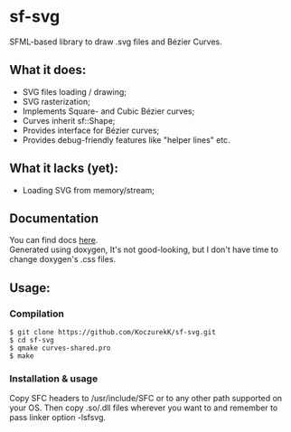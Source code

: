 # sf-svg
SFML-based library to draw .svg files and Bézier Curves.

## What it does:
- SVG files loading / drawing;
- SVG rasterization;
- Implements Square- and Cubic Bézier curves;
- Curves inherit sf::Shape;
- Provides interface for Bézier curves;
- Provides debug-friendly features like "helper lines" etc.

## What it lacks (yet):
- Loading SVG from memory/stream;

## Documentation
You can find docs [here](https://koczurekk.github.io/sf-svg/).<br />
Generated using doxygen, It's not good-looking, but I don't have time to change doxygen's .css files.

## Usage:
### Compilation
```
$ git clone https://github.com/KoczurekK/sf-svg.git
$ cd sf-svg
$ qmake curves-shared.pro
$ make
```
### Installation & usage
Copy SFC headers to /usr/include/SFC or to any other path supported on your OS. Then copy .so/.dll files wherever you want to and remember to pass linker option -lsfsvg.
